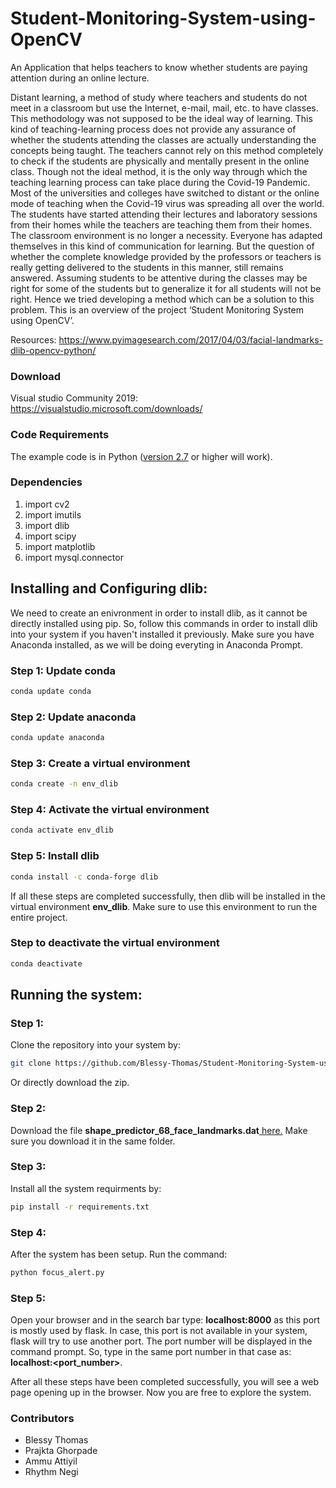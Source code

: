 # Student-Monitoring-System-using-OpenCV
An Application that helps teachers to know whether students are paying attention during an online lecture.

Distant learning, a method of study where teachers and students do not meet in a classroom but use
the Internet, e-mail, mail, etc. to have classes. This methodology was not supposed to be the ideal
way of learning. This kind of teaching-learning process does not provide any assurance of whether
the students attending the classes are actually understanding the concepts being taught. The
teachers cannot rely on this method completely to check if the students are physically and mentally
present in the online class.
Though not the ideal method, it is the only way through which the teaching learning process can
take place during the Covid-19 Pandemic. Most of the universities and colleges have switched to
distant or the online mode of teaching when the Covid-19 virus was spreading all over the world.
The students have started attending their lectures and laboratory sessions from their homes while
the teachers are teaching them from their homes. The classroom environment is no longer a
necessity. Everyone has adapted themselves in this kind of communication for learning.
But the question of whether the complete knowledge provided by the professors or teachers is
really getting delivered to the students in this manner, still remains answered. Assuming students
to be attentive during the classes may be right for some of the students but to generalize it for all
students will not be right. Hence we tried developing a method which can be a solution to this
problem. This is an overview of the project ‘Student Monitoring System using OpenCV’.


Resources:
https://www.pyimagesearch.com/2017/04/03/facial-landmarks-dlib-opencv-python/

### Download
Visual studio Community 2019:
https://visualstudio.microsoft.com/downloads/

### Code Requirements
The example code is in Python ([version 2.7](hhttps://www.python.org/downloads/) or higher will work). 

### Dependencies

1) import cv2
2) import imutils
3) import dlib
4) import scipy
5) import matplotlib
6) import mysql.connector

## Installing and Configuring dlib:
We need to create an enivronment in order to install dlib, as it cannot be directly installed using pip. So, follow this commands in order to install dlib into your system if you haven't installed it previously. Make sure you have Anaconda installed, as we will be doing everyting in Anaconda Prompt. 
### Step 1: Update conda 
```bash
conda update conda
```
### Step 2: Update anaconda 
```bash
conda update anaconda 
```
### Step 3: Create a virtual environment
```bash 
conda create -n env_dlib 
```
### Step 4: Activate the virtual environment 
```bash 
conda activate env_dlib
```
### Step 5: Install dlib 
```bash 
conda install -c conda-forge dlib 
```
If all these steps are completed successfully, then dlib will be installed in the virtual environment <b>env_dlib</b>. Make sure to use this environment to run the entire project. 

### Step to deactivate the virtual environment 
```bash 
conda deactivate 
```

## Running the system: 

### Step 1: 
Clone the repository into your system by: 
```bash 
git clone https://github.com/Blessy-Thomas/Student-Monitoring-System-using-OpenCV.git
```
Or directly download the zip.

### Step 2: 
Download the file <b>shape_predictor_68_face_landmarks.dat</b><a href = "https://drive.google.com/file/d/14weZIclFncz8BMOmrkLp9PadLIccbSBa/view?usp=sharing"> here.</a> Make sure you download it in the same folder. 

### Step 3: 
Install all the system requirments by:
```bash 
pip install -r requirements.txt
```
### Step 4: 
After the system has been setup. Run the command: 
```bash 
python focus_alert.py
```

### Step 5: 
Open your browser and in the search bar type: 
<b>localhost:8000</b> as this port is mostly used by flask. 
In case, this port is not available in your system, flask will try to use another port. The port number will be displayed in the command prompt.
So, type in the same port number in that case as: 
<b>localhost:<port_number></b>.
  
After all these steps have been completed successfully, you will see a web page opening up in the browser. Now you are free to explore the system.
  
### Contributors
  <ul>
    <li>Blessy Thomas</li>
    <li>Prajkta Ghorpade</li>
    <li>Ammu Attiyil</li>
    <li>Rhythm Negi</li>
  </ul>

